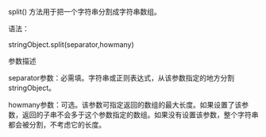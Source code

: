 split() 方法用于把一个字符串分割成字符串数组。

语法：

stringObject.split(separator,howmany)

参数描述

separator参数：必需填。字符串或正则表达式，从该参数指定的地方分割 stringObject。

howmany参数：可选。该参数可指定返回的数组的最大长度。如果设置了该参数，返回的子串不会多于这个参数指定的数组。如果没有设置该参数，整个字符串都会被分割，不考虑它的长度。

